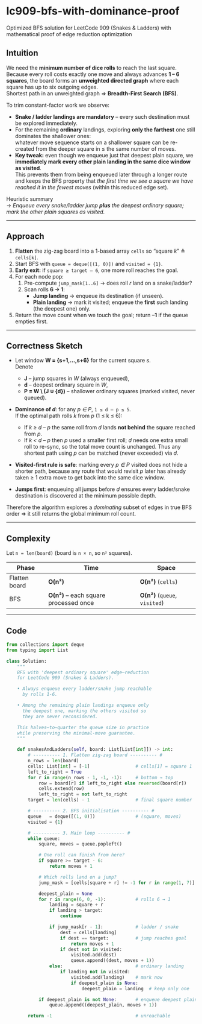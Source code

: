 # lc909-bfs-with-dominance-proof
Optimized BFS solution for LeetCode 909 (Snakes &amp; Ladders) with mathematical proof of edge reduction optimization

## Intuition
We need the **minimum number of dice rolls** to reach the last square.  
Because every roll costs exactly one move and always advances **1 – 6 squares**, the board forms an **unweighted directed graph** where each square has up to six outgoing edges.  
Shortest path in an unweighted graph ⇒ **Breadth-First Search (BFS)**.

To trim constant-factor work we observe:

* **Snake / ladder landings are mandatory** – every such destination must be explored immediately.
* For the remaining **ordinary** landings, exploring **only the farthest** one still dominates the shallower ones:  
  whatever move sequence starts on a shallower square can be re-created from the deeper square in ≤ the same number of moves.
* **Key tweak:** even though we enqueue just that deepest plain square, we **immediately mark every other plain landing in the same dice window as visited**.  
  This prevents them from being enqueued later through a longer route and keeps the BFS property that *the first time we see a square we have reached it in the fewest moves* (within this reduced edge set).

Heuristic summary  
→ *Enqueue every snake/ladder jump **plus** the deepest ordinary square; mark the other plain squares as visited.*

---

## Approach
1. **Flatten** the zig-zag board into a 1-based array `cells` so “square *k*” ≙ `cells[k]`.
2. Start BFS with `queue = deque([(1, 0)])` and `visited = {1}`.
3. **Early exit:** if `square ≥ target – 6`, one more roll reaches the goal.
4. For each node pop:  
   1. Pre-compute `jump_mask[1..6]` → does roll *r* land on a snake/ladder?  
   2. Scan rolls **6 → 1**:  
      * **Jump landing** → enqueue its destination (if unseen).  
      * **Plain landing** → mark it visited; enqueue the **first** such landing (the deepest one) only.
5. Return the move count when we touch the goal; return **–1** if the queue empties first.

---

## Correctness Sketch
* Let window **W = {s+1,…,s+6}** for the current square *s*.  
  Denote  
  * **J** – jump squares in *W* (always enqueued),  
  * **d** – deepest ordinary square in *W*,  
  * **P = W \ (J ∪ {d})** – shallower ordinary squares (marked visited, never queued).

* **Dominance of *d***: for any *p ∈ P*, `1 ≤ d – p ≤ 5`.  
  If the optimal path rolls *k* from *p* (1 ≤ k ≤ 6):
  * If *k ≥ d – p* the same roll from *d* lands **not behind** the square reached from *p*.  
  * If *k < d – p* then *p* used a smaller first roll; *d* needs one extra small roll to re-sync, so the total move count is unchanged.
  Thus any shortest path using *p* can be matched (never exceeded) via *d*.

* **Visited-first rule is safe**: marking every *p ∈ P* visited does not hide a shorter path, because any route that would revisit *p* later has already taken ≥ 1 extra move to get back into the same dice window.

* **Jumps first**: enqueuing all jumps before *d* ensures every ladder/snake destination is discovered at the minimum possible depth.

Therefore the algorithm explores a *dominating* subset of edges in true BFS order ⇒ it still returns the global minimum roll count.

---

## Complexity
Let `n = len(board)` (board is `n × n`, so `n²` squares).

| Phase          | Time | Space |
|----------------|------|-------|
| Flatten board  | **O(n²)** | **O(n²)** (`cells`) |
| BFS            | **O(n²)** – each square processed once | **O(n²)** (`queue`, `visited`) |

---

## Code
```python
from collections import deque
from typing import List

class Solution:
    """
    BFS with 'deepest ordinary square' edge–reduction
    for LeetCode 909 (Snakes & Ladders).

    • Always enqueue every ladder/snake jump reachable
      by rolls 1-6.

    • Among the remaining plain landings enqueue only
      the deepest one, marking the others visited so
      they are never reconsidered.

    This halves–to–quarter the queue size in practice
    while preserving the minimal-move guarantee.
    """

    def snakesAndLadders(self, board: List[List[int]]) -> int:
        # ---------- 1. Flatten zig-zag board ---------- #
        n_rows = len(board)
        cells: List[int] = [-1]                 # cells[1] = square 1
        left_to_right = True
        for r in range(n_rows - 1, -1, -1):     # bottom → top
            row = board[r] if left_to_right else reversed(board[r])
            cells.extend(row)
            left_to_right = not left_to_right
        target = len(cells) - 1                 # final square number

        # ---------- 2. BFS initialisation ---------- #
        queue   = deque([(1, 0)])               # (square, moves)
        visited = {1}

        # ---------- 3. Main loop ---------- #
        while queue:
            square, moves = queue.popleft()

            # One roll can finish from here?
            if square >= target - 6:
                return moves + 1

            # Which rolls land on a jump?
            jump_mask = [cells[square + r] != -1 for r in range(1, 7)]

            deepest_plain = None
            for r in range(6, 0, -1):           # rolls 6 → 1
                landing = square + r
                if landing > target:
                    continue

                if jump_mask[r - 1]:            # ladder / snake
                    dest = cells[landing]
                    if dest == target:          # jump reaches goal
                        return moves + 1
                    if dest not in visited:
                        visited.add(dest)
                        queue.append((dest, moves + 1))
                else:                           # ordinary landing
                    if landing not in visited:
                        visited.add(landing)    # mark now
                        if deepest_plain is None:
                            deepest_plain = landing  # keep only one

            if deepest_plain is not None:       # enqueue deepest plain
                queue.append((deepest_plain, moves + 1))

        return -1                               # unreachable
```

